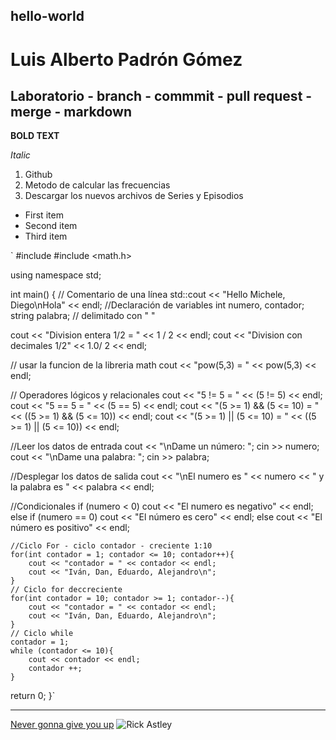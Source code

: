 ## hello-world
# Luis Alberto Padrón Gómez
## Laboratorio - branch - commmit - pull request - merge - markdown

**BOLD TEXT**

*Italic*

1. Github
2. Metodo de calcular las frecuencias
3. Descargar los nuevos archivos de Series y Episodios

- First item
- Second item
- Third item

 `
#include <iostream>
#include <math.h>

using namespace std;

int main()
{
    // Comentario de una línea
   std::cout << "Hello Michele, Diego\nHola"  << endl; 
   //Declaración de variables
   int numero, contador;
   string palabra; // delimitado con " "
   
   cout << "Division entera 1/2 = " << 1 / 2 << endl;
   cout << "Division con decimales 1/2" << 1.0/ 2 << endl;
   
   // usar la funcion de la libreria math
   cout << "pow(5,3) = " << pow(5,3) << endl;
   
   // Operadores lógicos y relacionales
   cout << "5 != 5 = " << (5 != 5) << endl;
   cout << "5 == 5 = " << (5 == 5) << endl;
   cout << "(5 >= 1) && (5 <= 10) = " << ((5 >= 1) && (5 <= 10)) << endl;
   cout << "(5 >= 1) || (5 <= 10) = " << ((5 >= 1) || (5 <= 10)) << endl;

   
   //Leer los datos de entrada
   cout << "\nDame un número: ";
   cin >> numero;
   cout << "\nDame una palabra: ";
   cin >> palabra;
   
   //Desplegar los datos de salida
   cout << "\nEl numero es " << numero << 
   " y la palabra es " << palabra << endl;
   
   //Condicionales
    if (numero < 0)
        cout << "El numero es negativo" << endl;
    else if (numero == 0)
        cout << "El número es cero" << endl;
    else 
        cout << "El número es positivo" << endl;
        
    //Ciclo For - ciclo contador - creciente 1:10
    for(int contador = 1; contador <= 10; contador++){
        cout << "contador = " << contador << endl;
        cout << "Iván, Dan, Eduardo, Alejandro\n";
    }
    // Ciclo for deccreciente
    for(int contador = 10; contador >= 1; contador--){
        cout << "contador = " << contador << endl;
        cout << "Iván, Dan, Eduardo, Alejandro\n";
    }
    // Ciclo while
    contador = 1;
    while (contador <= 10){
        cout << contador << endl;
        contador ++;
    }
   return 0;
}`
  
---
[Never gonna give you up](https://www.youtube.com/watch?v=dQw4w9WgXcQ)
![Rick Astley](image.jpg)
